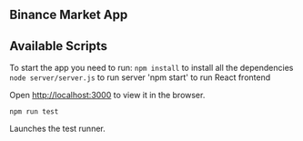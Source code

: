 ## Binance Market App

## Available Scripts

To start the app you need to run:
`npm install` to install all the dependencies
`node server/server.js` to run server
'npm start' to run React frontend

Open [http://localhost:3000](http://localhost:3000) to view it in the browser.


`npm run test`

Launches the test runner.<br />


